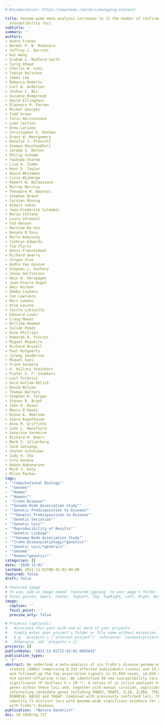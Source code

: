 ```yaml
---
# Documentation: https://wowchemy.com/docs/managing-content/

title: Genome-wide meta-analysis increases to 71 the number of confirmed Crohn's disease
  susceptibility loci
subtitle: ''
summary: ''
authors:
- Andre Franke
- Dermot P. B. McGovern
- Jeffrey C. Barrett
- Kai Wang
- Graham L. Radford-Smith
- Tariq Ahmad
- Charlie W. Lees
- Tobias Balschun
- James Lee
- Rebecca Roberts
- Carl A. Anderson
- Joshua C. Bis
- Suzanne Bumpstead
- David Ellinghaus
- Eleonora M. Festen
- Michel Georges
- Todd Green
- Talin Haritunians
- Luke Jostins
- Anna Latiano
- Christopher G. Mathew
- Grant W. Montgomery
- Natalie J. Prescott
- Soumya Raychaudhuri
- Jerome I. Rotter
- Philip Schumm
- Yashoda Sharma
- Lisa A. Simms
- Kent D. Taylor
- David Whiteman
- Cisca Wijmenga
- Robert N. Baldassano
- Murray Barclay
- Theodore M. Bayless
- Stephan Brand
- Carsten Büning
- Albert Cohen
- Jean-Frederick Colombel
- Mario Cottone
- Laura Stronati
- Ted Denson
- Martine De Vos
- Renata D'Inca
- Marla Dubinsky
- Cathryn Edwards
- Tim Florin
- Denis Franchimont
- Richard Gearry
- Jürgen Glas
- Andre Van Gossum
- Stephen L. Guthery
- Jonas Halfvarson
- Hein W. Verspaget
- Jean-Pierre Hugot
- Amir Karban
- Debby Laukens
- Ian Lawrance
- Marc Lemann
- Arie Levine
- Cecile Libioulle
- Edouard Louis
- Craig Mowat
- William Newman
- Julián Panés
- Anne Phillips
- Deborah D. Proctor
- Miguel Regueiro
- Richard Russell
- Paul Rutgeerts
- Jeremy Sanderson
- Miquel Sans
- Frank Seibold
- A. Hillary Steinhart
- Pieter C. F. Stokkers
- Leif Torkvist
- Gerd Kullak-Ublick
- David Wilson
- Thomas Walters
- Stephan R. Targan
- Steven R. Brant
- John D. Rioux
- Mauro D'Amato
- Rinse K. Weersma
- Subra Kugathasan
- Anne M. Griffiths
- John C. Mansfield
- Severine Vermeire
- Richard H. Duerr
- Mark S. Silverberg
- Jack Satsangi
- Stefan Schreiber
- Judy H. Cho
- Vito Annese
- Hakon Hakonarson
- Mark J. Daly
- Miles Parkes
tags:
- '"Computational Biology"'
- '"Genome"'
- '"Human"'
- '"Humans"'
- '"Crohn Disease"'
- '"Genome-Wide Association Study"'
- '"Genetic Predisposition to Disease"'
- '"*Genetic Predisposition to Disease"'
- '"Genetic Variation"'
- '"Genetic Loci"'
- '"Reproducibility of Results"'
- '"Genetic Linkage"'
- '"*Genome-Wide Association Study"'
- '"Crohn Disease/etiology/*genetics"'
- '"Genetic Loci/*genetics"'
- '"Genome"'
- '"Human/*genetics"'
categories: []
date: '2010-12-01'
lastmod: 2021-11-01T08:42:02-04:00
featured: false
draft: false

# Featured image
# To use, add an image named `featured.jpg/png` to your page's folder.
# Focal points: Smart, Center, TopLeft, Top, TopRight, Left, Right, BottomLeft, Bottom, BottomRight.
image:
  caption: ''
  focal_point: ''
  preview_only: false

# Projects (optional).
#   Associate this post with one or more of your projects.
#   Simply enter your project's folder or file name without extension.
#   E.g. `projects = ["internal-project"]` references `content/project/deep-learning/index.md`.
#   Otherwise, set `projects = []`.
projects: []
publishDate: '2021-11-01T12:42:01.695564Z'
publication_types:
- '2'
abstract: We undertook a meta-analysis of six Crohn's disease genome-wide association
  studies (GWAS) comprising 6,333 affected individuals (cases) and 15,056 controls
  and followed up the top association signals in 15,694 cases, 14,026 controls and
  414 parent-offspring trios. We identified 30 new susceptibility loci meeting genome-wide
  significance (P textless 5 × 10⁻⁸). A series of in silico analyses highlighted particular
  genes within these loci and, together with manual curation, implicated functionally
  interesting candidate genes including SMAD3, ERAP2, IL10, IL2RA, TYK2, FUT2, DNMT3A,
  DENND1B, BACH2 and TAGAP. Combined with previously confirmed loci, these results
  identify 71 distinct loci with genome-wide significant evidence for association
  with Crohn's disease.
publication: '*Nature Genetics*'
doi: 10.1038/ng.717
---
```

